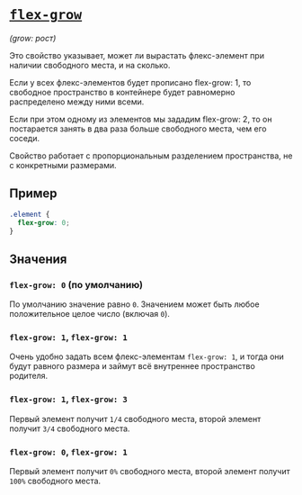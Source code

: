# [`flex-grow`](../index.md)

_(grow: рост)_

Это свойство указывает, может ли вырастать флекс-элемент при наличии свободного места, и на сколько.

Если у всех флекс-элементов будет прописано flex-grow: 1, то свободное пространство в контейнере будет равномерно распределено между
ними всеми.

Если при этом одному из элементов мы зададим flex-grow: 2, то он постарается занять в два раза больше свободного места, чем его соседи.

Свойство работает с пропорциональным разделением пространства, не с конкретными размерами.

## Пример

```css
.element {
  flex-grow: 0;
}
```

## Значения

### `flex-grow: 0` (по умолчанию)

По умолчанию значение равно `0`. Значением может быть любое положительное целое число (включая `0`).

### `flex-grow: 1`, `flex-grow: 1`

Очень удобно задать всем флекс-элементам `flex-grow: 1`, и тогда они будут равного размера и займут всё внутреннее пространство родителя.

### `flex-grow: 1`, `flex-grow: 3`

Первый элемент получит `1/4` свободного места, второй элемент получит `3/4` свободного места.

### `flex-grow: 0`, `flex-grow: 1`

Первый элемент получит `0%` свободного места, второй элемент получит `100%` свободного места.
